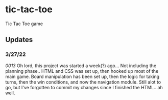 # tic-tac-toe
Tic Tac Toe game

## Updates

### 3/27/22
*0013* Oh lord, this project was started a week(?) ago... Not including the planning phase.. HTML and CSS was set up, then hooked up most of the main game. Board manipulation has been set up, then the logic for taking turns, then the win conditions, and now the navigation module. Still alot to go, but I've forgotten to commit my changes since I finished the HTML.. ah well.